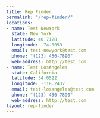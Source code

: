 ```yaml
---
title: Rep Finder
permalink: "/rep-finder/"
locations:
- name: Test NewYork
  state: New York
  latitude: 40.7128
  longitude: -74.0059
  email: test-newyork@test.com
  phone: "(123) 456-7890"
  web-address: http://test.com
- name: Test LosAngeles
  state: California
  latitude: 34.0522
  longitude: -118.2437
  email: test-losangeles@test.com
  phone: "(123) 456-7890"
  web-address: http://test.com
layout: rep-finder
---
```


